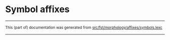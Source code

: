 
# Symbol affixes

* * *

<small>This (part of) documentation was generated from [src/fst/morphology/affixes/symbols.lexc](https://github.com/giellalt/lang-hin/blob/main/src/fst/morphology/affixes/symbols.lexc)</small>

---

